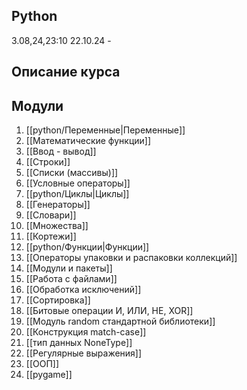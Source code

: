 ## Python
3.08,24,23:10
22.10.24 -

## Описание курса

## Модули

1. [[python/Переменные|Переменные]]
2. [[Математические функции]]
3. [[Ввод - вывод]]
4. [[Строки]]
5. [[Списки (массивы)]]
6. [[Условные операторы]]
7. [[python/Циклы|Циклы]]
8. [[Генераторы]]
9. [[Словари]]
10. [[Множества]]
11. [[Кортежи]]
12. [[python/Функции|Функции]]
13. [[Операторы упаковки и распаковки коллекций]]
14. [[Модули и пакеты]]
15. [[Работа с файлами]]
16. [[Обработка исключений]]
17. [[Сортировка]]
18. [[Битовые операции И, ИЛИ, НЕ, XOR]]
19. [[Модуль random стандартной библиотеки]]
20. [[Конструкция match-case]]
21. [[тип данных NoneType]]
22. [[Регулярные выражения]]
23. [[ООП]]
24. [[pygame]]



